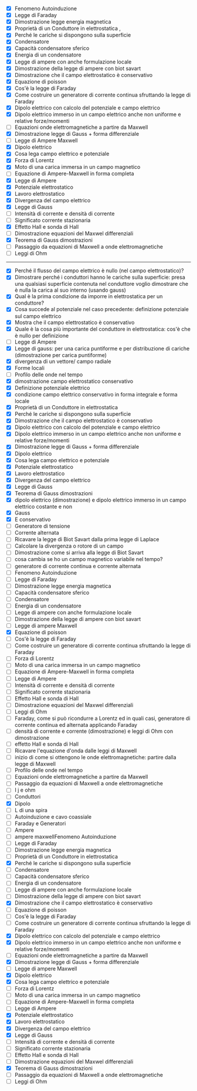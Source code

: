 - [x] Fenomeno Autoinduzione
- [x] Legge di Faraday
- [x] Dimostrazione legge energia magnetica
- [x] Proprietà di un Conduttore in elettrostatica ,
- [x] Perché le cariche si dispongono sulla superficie
- [x] Condensatore
- [x] Capacità condensatore sferico
- [x] Energia di un condensatore
- [x] Legge di ampere con anche  formulazione locale
- [x] Dimostrazione della legge di ampere con biot savart
- [x] Dimostrazione che il campo elettrostatico è conservativo
- [x] Equazione di poisson
- [x] Cos'è la legge di Faraday
- [x] Come costruire un generatore di corrente continua sfruttando la legge di Faraday
- [x] Dipolo elettrico con calcolo del potenziale e campo elettrico
- [x] Dipolo elettrico immerso in un campo elettrico anche non uniforme e relative forze/momenti
- [ ] Equazioni onde elettromagnetiche a partire da Maxwell
- [x] Dimostrazione legge di Gauss + forma differenziale
- [ ] Legge di Ampere Maxwell
- [x] Dipolo elettrico
- [x] Cosa lega campo elettrico e potenziale
- [x] Forza di Lorentz
- [x] Moto di una carica immersa in un campo magnetico
- [ ] Equazione di Ampere-Maxwell in forma completa
- [x] Legge di Ampere
- [x] Potenziale elettrostatico
- [x] Lavoro elettrostatico
- [x] Divergenza del campo elettrico
- [x] Legge di Gauss
- [ ] Intensità di corrente e densità di corrente
- [ ] Significato corrente stazionaria
- [x] Effetto Hall e sonda di Hall
- [ ] Dimostrazione equazioni del Maxwel differenziali
- [x] Teorema di Gauss dimostrazioni
- [ ] Passaggio da equazioni di Maxwell a onde elettromagnetiche
- [ ] Leggi di Ohm
___

- [x] Perché il flusso del campo elettrico è nullo (nel campo elettrostatico)?
- [x] Dimostrare perché i conduttori hanno le cariche sulla superficie: presa una qualsiasi superficie contenuta nel conduttore voglio dimostrare che è nulla la carica al suo interno (usando gauss)
- [x] Qual è la prima condizione da imporre in elettrostatica per un conduttore?
- [x] Cosa succede al potenziale nel caso precedente: definizione potenziale sul campo elettrico
- [x] Mostra che il campo elettrostatico è conservativo
- [x] Quale è la cosa più importante del conduttore in elettrostatica: cos'è che è nullo per definizione
- [ ] Legge di Ampere
- [x] Legge di gauss: per una carica puntiforme e per distribuzione di cariche (dimostrazione per carica puntiforme)
- [x] divergenza di un vettore/ campo radiale
- [x] Forme locali
- [ ] Profilo delle onde nel tempo
- [x] dimostrazione campo elettrostatico conservativo
- [x] Definizione potenziale elettrico
- [x] condizione campo elettrico conservativo in forma integrale e forma locale
- [x] Proprietà di un Conduttore in elettrostatica
- [x] Perché le cariche si dispongono sulla superficie
- [x] Dimostrazione che il campo elettrostatico è conservativo
- [x] Dipolo elettrico con calcolo del potenziale e campo elettrico
- [x] Dipolo elettrico immerso in un campo elettrico anche non uniforme e relative forze/momenti
- [x] Dimostrazione legge di Gauss + forma differenziale
- [x] Dipolo elettrico
- [x] Cosa lega campo elettrico e potenziale
- [x] Potenziale elettrostatico
- [x] Lavoro elettrostatico
- [x] Divergenza del campo elettrico
- [x] Legge di Gauss
- [x] Teorema di Gauss dimostrazioni
- [x] dipolo elettrico (dimostrazione) e dipolo elettrico immerso in un campo elettrico costante e non
- [x] Gauss
- [x] E conservativo
- [ ] Generatore di tensione
- [ ] Corrente alternata
- [ ] Ricavare la legge di Biot Savart dalla prima legge di Laplace
- [ ] Calcolare la divergenza o rotore di un campo
- [ ] Dimostrazione come si arriva alla legge di Biot Savart
- [ ] cosa cambia se ho un campo magnetico variabile nel tempo?
- [ ] generatore di corrente continua e corrente alternata
- [ ] Fenomeno Autoinduzione
- [ ] Legge di Faraday
- [ ] Dimostrazione legge energia magnetica
- [ ] Capacità condensatore sferico
- [ ] Condensatore
- [ ] Energia di un condensatore
- [ ] Legge di ampere con anche formulazione locale
- [ ] Dimostrazione della legge di ampere con biot savart
- [ ] Legge di ampere Maxwell
- [x] Equazione di poisson
- [ ] Cos'è la legge di Faraday
- [ ] Come costruire un generatore di corrente continua sfruttando la legge di Faraday
- [ ] Forza di Lorentz
- [ ] Moto di una carica immersa in un campo magnetico
- [ ] Equazione di Ampere-Maxwell in forma completa
- [ ] Legge di Ampere
- [ ] Intensità di corrente e densità di corrente
- [ ] Significato corrente stazionaria
- [ ] Effetto Hall e sonda di Hall
- [ ] Dimostrazione equazioni del Maxwel differenziali
- [ ] Leggi di Ohm
- [ ] Faraday, come si può ricondurre a Lorentz ed in quali casi, generatore di corrente continua ed alternata applicando Faraday
- [ ] densità di corrente e corrente (dimostrazione) e leggi di Ohm con dimostrazione
- [ ] effetto Hall e sonda di Hall
- [ ] Ricavare l'equazione d'onda dalle leggi di Maxwell
- [ ] inizio di come si ottengono le onde elettromagnetiche: partire dalla legge di Maxwell
- [ ] Profilo delle onde nel tempo
- [ ] Equazioni onde elettromagnetiche a partire da Maxwell
- [ ] Passaggio da equazioni di Maxwell a onde elettromagnetiche
- [ ] I j e ohm
- [ ] Conduttori
- [x] Dipolo
- [ ] L di una spira
- [ ] Autoinduzione e cavo coassiale
- [ ] Faraday e Generatori
- [ ] Ampere
- [ ] ampere maxwellFenomeno Autoinduzione
- [ ] Legge di Faraday
- [ ] Dimostrazione legge energia magnetica
- [ ] Proprietà di un Conduttore in elettrostatica
- [x] Perché le cariche si dispongono sulla superficie
- [ ] Condensatore
- [ ] Capacità condensatore sferico
- [ ] Energia di un condensatore
- [ ] Legge di ampere con anche formulazione locale
- [ ] Dimostrazione della legge di ampere con biot savart
- [x] Dimostrazione che il campo elettrostatico è conservativo
- [ ] Equazione di poisson
- [ ] Cos'è la legge di Faraday
- [ ] Come costruire un generatore di corrente continua sfruttando la legge di Faraday
- [x] Dipolo elettrico con calcolo del potenziale e campo elettrico
- [x] Dipolo elettrico immerso in un campo elettrico anche non uniforme e relative forze/momenti
- [ ] Equazioni onde elettromagnetiche a partire da Maxwell
- [x] Dimostrazione legge di Gauss + forma differenziale
- [ ] Legge di ampere Maxwell
- [x] Dipolo elettrico
- [x] Cosa lega campo elettrico e potenziale
- [ ] Forza di Lorentz
- [ ] Moto di una carica immersa in un campo magnetico
- [ ] Equazione di Ampere-Maxwell in forma completa
- [ ] Legge di Ampere
- [x] Potenziale elettrostatico
- [x] Lavoro elettrostatico
- [x] Divergenza del campo elettrico
- [x] Legge di Gauss
- [ ] Intensità di corrente e densità di corrente
- [ ] Significato corrente stazionaria
- [ ] Effetto Hall e sonda di Hall
- [ ] Dimostrazione equazioni del Maxwel differenziali
- [x] Teorema di Gauss dimostrazioni
- [ ] Passaggio da equazioni di Maxwell a onde elettromagnetiche
- [ ] Leggi di Ohm